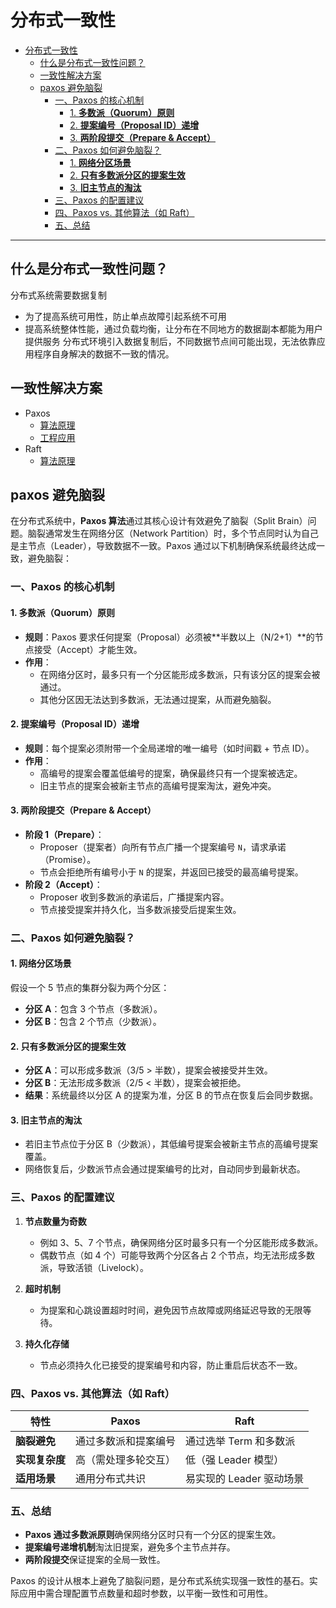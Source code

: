 # 分布式一致性

- [分布式一致性](#分布式一致性)
  - [什么是分布式一致性问题？](#什么是分布式一致性问题)
  - [一致性解决方案](#一致性解决方案)
  - [paxos 避免脑裂](#paxos-避免脑裂)
    - [一、Paxos 的核心机制](#一paxos-的核心机制)
      - [1. **多数派（Quorum）原则**](#1-多数派quorum原则)
      - [2. **提案编号（Proposal ID）递增**](#2-提案编号proposal-id递增)
      - [3. **两阶段提交（Prepare \& Accept）**](#3-两阶段提交prepare--accept)
    - [二、Paxos 如何避免脑裂？](#二paxos-如何避免脑裂)
      - [1. **网络分区场景**](#1-网络分区场景)
      - [2. **只有多数派分区的提案生效**](#2-只有多数派分区的提案生效)
      - [3. **旧主节点的淘汰**](#3-旧主节点的淘汰)
    - [三、Paxos 的配置建议](#三paxos-的配置建议)
    - [四、Paxos vs. 其他算法（如 Raft）](#四paxos-vs-其他算法如-raft)
    - [五、总结](#五总结)


---
## 什么是分布式一致性问题？
分布式系统需要数据复制
- 为了提高系统可用性，防止单点故障引起系统不可用
- 提高系统整体性能，通过负载均衡，让分布在不同地方的数据副本都能为用户提供服务
分布式环境引入数据复制后，不同数据节点间可能出现，无法依靠应用程序自身解决的数据不一致的情况。

## 一致性解决方案
- Paxos
  - [算法原理](/distributed/consensus_algorithm/paxos/basic.md)
  - [工程应用](/distributed/consensus_algorithm/paxos/apply.md)
- Raft
  - [算法原理](/distributed/consensus_algorithm/raft/basic.md)

## paxos 避免脑裂
在分布式系统中，**Paxos 算法**通过其核心设计有效避免了脑裂（Split Brain）问题。脑裂通常发生在网络分区（Network Partition）时，多个节点同时认为自己是主节点（Leader），导致数据不一致。Paxos 通过以下机制确保系统最终达成一致，避免脑裂：


### 一、Paxos 的核心机制
#### 1. **多数派（Quorum）原则**
- **规则**：Paxos 要求任何提案（Proposal）必须被**半数以上（N/2+1）**的节点接受（Accept）才能生效。
- **作用**：
  - 在网络分区时，最多只有一个分区能形成多数派，只有该分区的提案会被通过。
  - 其他分区因无法达到多数派，无法通过提案，从而避免脑裂。

#### 2. **提案编号（Proposal ID）递增**
- **规则**：每个提案必须附带一个全局递增的唯一编号（如时间戳 + 节点 ID）。
- **作用**：
  - 高编号的提案会覆盖低编号的提案，确保最终只有一个提案被选定。
  - 旧主节点的提案会被新主节点的高编号提案淘汰，避免冲突。

#### 3. **两阶段提交（Prepare & Accept）**
- **阶段 1（Prepare）**：
  - Proposer（提案者）向所有节点广播一个提案编号 `N`，请求承诺（Promise）。
  - 节点会拒绝所有编号小于 `N` 的提案，并返回已接受的最高编号提案。
- **阶段 2（Accept）**：
  - Proposer 收到多数派的承诺后，广播提案内容。
  - 节点接受提案并持久化，当多数派接受后提案生效。


### 二、Paxos 如何避免脑裂？
#### 1. **网络分区场景**
假设一个 5 节点的集群分裂为两个分区：
- **分区 A**：包含 3 个节点（多数派）。
- **分区 B**：包含 2 个节点（少数派）。

#### 2. **只有多数派分区的提案生效**
- **分区 A**：可以形成多数派（3/5 > 半数），提案会被接受并生效。
- **分区 B**：无法形成多数派（2/5 < 半数），提案会被拒绝。
- **结果**：系统最终以分区 A 的提案为准，分区 B 的节点在恢复后会同步数据。

#### 3. **旧主节点的淘汰**
- 若旧主节点位于分区 B（少数派），其低编号提案会被新主节点的高编号提案覆盖。
- 网络恢复后，少数派节点会通过提案编号的比对，自动同步到最新状态。

### 三、Paxos 的配置建议
1. **节点数量为奇数**  
   - 例如 3、5、7 个节点，确保网络分区时最多只有一个分区能形成多数派。
   - 偶数节点（如 4 个）可能导致两个分区各占 2 个节点，均无法形成多数派，导致活锁（Livelock）。

2. **超时机制**  
   - 为提案和心跳设置超时时间，避免因节点故障或网络延迟导致的无限等待。

3. **持久化存储**  
   - 节点必须持久化已接受的提案编号和内容，防止重启后状态不一致。


### 四、Paxos vs. 其他算法（如 Raft）
| **特性**         | Paxos              | Raft               |
|------------------|--------------------|--------------------|
| **脑裂避免**     | 通过多数派和提案编号 | 通过选举 Term 和多数派 |
| **实现复杂度**   | 高（需处理多轮交互） | 低（强 Leader 模型） |
| **适用场景**     | 通用分布式共识      | 易实现的 Leader 驱动场景 |


### 五、总结
- **Paxos 通过多数派原则**确保网络分区时只有一个分区的提案生效。
- **提案编号递增机制**淘汰旧提案，避免多个主节点并存。
- **两阶段提交**保证提案的全局一致性。

Paxos 的设计从根本上避免了脑裂问题，是分布式系统实现强一致性的基石。实际应用中需合理配置节点数量和超时参数，以平衡一致性和可用性。

